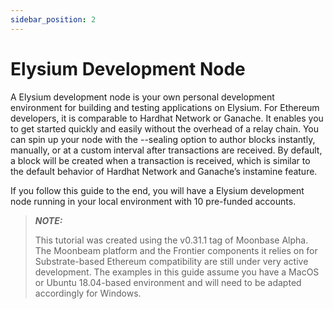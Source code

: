 ```yaml
---
sidebar_position: 2
---
```


# Elysium Development Node

A Elysium development node is your own personal development environment for building and testing applications on
Elysium. For Ethereum developers, it is comparable to Hardhat Network or Ganache. It enables you to get started quickly
and easily without the overhead of a relay chain. You can spin up your node with the --sealing option to author blocks
instantly, manually, or at a custom interval after transactions are received. By default, a block will be created when a
transaction is received, which is similar to the default behavior of Hardhat Network and Ganache’s instamine feature.

If you follow this guide to the end, you will have a Elysium development node running in your local environment with 10
pre-funded accounts.

> **_NOTE:_**
>
> This tutorial was created using the v0.31.1 tag of Moonbase Alpha. The Moonbeam platform and the Frontier components
> it relies on for Substrate-based Ethereum compatibility are still under very active development. The examples in this
> guide assume you have a MacOS or Ubuntu 18.04-based environment and will need to be adapted accordingly for Windows.